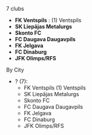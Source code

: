 7 clubs

- **FK Ventspils** : (1) Ventspils
- **SK Liepājas Metalurgs**
- **Skonto FC**
- **FC Daugava Daugavpils**
- **FK Jelgava**
- **FC Dinaburg**
- **JFK Olimps/RFS**




By City

- ? (7): 
  - FK Ventspils  (1) Ventspils
  - SK Liepājas Metalurgs 
  - Skonto FC 
  - FC Daugava Daugavpils 
  - FK Jelgava 
  - FC Dinaburg 
  - JFK Olimps/RFS 


